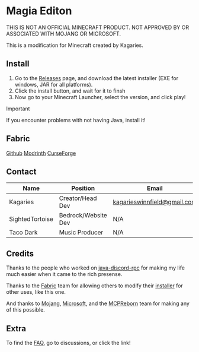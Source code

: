 # Magia Editon

THIS IS NOT AN OFFICIAL MINECRAFT PRODUCT. NOT APPROVED BY OR ASSOCIATED WITH MOJANG OR MICROSOFT.

This is a modification for Minecraft created by Kagaries.

## Install

1. Go to the [Releases](https://github.com/magia-edition/magia-edition-public/releases) page, and download the latest installer (EXE for windows, JAR for all platforms).
2. Click the install button, and wait for it to finsh
3. Now go to your Minecraft Launcher, select the version, and click play!

> [!IMPORTANT]
> If you encounter problems with not having Java, install it!

## Fabric

[Github](https://github.com/kagaries/magia-edition-fabric)
[Modrinth](https://modrinth.com/mod/magia-edition)
[CurseForge](https://legacy.curseforge.com/minecraft/mc-mods/magia-edition)

## Contact

|  Name | Position |  Email  | Discord |
| ------------- | ------------- | ------------- | ------------- |
| Kagaries | Creator/Head Dev | kagarieswinnfield@gmail.com  | @kagaries  |
| SightedTortoise | Bedrock/Website Dev | N/A  | @sightedtortoise  |
| Taco Dark | Music Producer | N/A | @iamatacoman |

## Credits

Thanks to the people who worked on [java-discord-rpc](https://github.com/MinnDevelopment/java-discord-rpc/tree/master) for making my life much easier when it came to the rich presense.

Thanks to the [Fabric](https://fabricmc.net) team for allowing others to modify their [installer](https://github.com/FabricMC/fabric-installer) for other uses, like this one.

And thanks to [Mojang](https://www.minecraft.net/en-us), [Microsoft](https://www.microsoft.com/en-us/), and the [MCPReborn](https://github.com/Hexeption/MCP-Reborn) team for making any of this possible.

## Extra

To find the [FAQ](https://github.com/kaizo-edition/magia-edition-public/discussions/4), go to discussions, or click the link!

